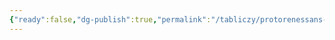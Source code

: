 ```yaml
---
{"ready":false,"dg-publish":true,"permalink":"/tabliczy/protorenessans-i-rannee-vozrozhdenie/mir-iroda/","dgPassFrontmatter":true}
---
```



